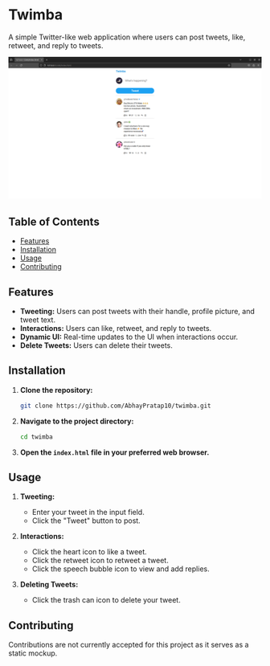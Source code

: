 
# Twimba

A simple Twitter-like web application where users can post tweets, like, retweet, and reply to tweets.

![Twimba Screenshot](images/twimbaPreview.png)

## Table of Contents

- [Features](#features)
- [Installation](#installation)
- [Usage](#usage)
- [Contributing](#contributing)

## Features

- **Tweeting:** Users can post tweets with their handle, profile picture, and tweet text.
- **Interactions:** Users can like, retweet, and reply to tweets.
- **Dynamic UI:** Real-time updates to the UI when interactions occur.
- **Delete Tweets:** Users can delete their tweets.

## Installation

1. **Clone the repository:**

   ```bash
   git clone https://github.com/AbhayPratap10/twimba.git
   ```

2. **Navigate to the project directory:**

   ```bash
   cd twimba
   ```

3. **Open the `index.html` file in your preferred web browser.**

## Usage

1. **Tweeting:**
   - Enter your tweet in the input field.
   - Click the "Tweet" button to post.

2. **Interactions:**
   - Click the heart icon to like a tweet.
   - Click the retweet icon to retweet a tweet.
   - Click the speech bubble icon to view and add replies.

3. **Deleting Tweets:**
   - Click the trash can icon to delete your tweet.

## Contributing

Contributions are not currently accepted for this project as it serves as a static mockup.